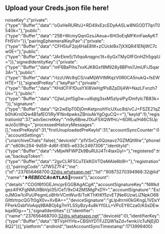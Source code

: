 ## Upload your Creds.json file here!
noiseKey":{"private":{"type":"Buffer","data":"oGxHeRURh/J+RD49xEzcEDyAASLw8NGODT7qnT0540k="},"public":{"type":"Buffer","data":"25B+WcmyQqnGzsJAeua+6Hl3oEqMFKmFaeAyKTFH5VI="}},"pairingEphemeralKeyPair":{"private":{"type":"Buffer","data":"CFH5luF2pj4HaE8W+zCUckl8x7jXXQR41ENjWC7cw0E="},"public":{"type":"Buffer","data":"JArEkm5/1VIqoAnqgnc1it+6yGxTMyGfFGnHZh5gqiU="}},"signedIdentityKey":{"private":{"type":"Buffer","data":"mF6BaPihs7xxKJK8Gxf8M928y8BPmi7JmUFiJ5qar3A="},"public":{"type":"Buffer","data":"rtzzUWc8qCS/vaMljWVtMKqzV0R0CA5nukQ+fsEWHTE="}},"signedPreKey":{"keyPair":{"private":{"type":"Buffer","data":"KHdCFlFfDusYXI8VeHgfPsBZpDlj4W+NazLFxnzh7Us="},"public":{"type":"Buffer","data":"CjIwLjmfSg0w+ui6qtg3sxM5zIyslPy/Dmfylc7B83k="}},"signature":{"type":"Buffer","data":"Qr2wElpT0DjOmKetpnohYicUXuc8d/vCJ+FSZE21qZb0hiKrn0Qw4B1afEO1iRy1FNn4pwksZBnisAkYgOguCQ=="},"keyId":1},"registrationId":37,"advSecretKey":"m9y6BneJ1XuF5XQWfHc/+6DRLu/H46C5UpwJo5cI9hg=","processedHistoryMessages":[],"nextPreKeyId":31,"firstUnuploadedPreKeyId":31,"accountSyncCounter":0,"accountSettings":{"unarchiveChats":false},"deviceId":"p1VSxCy0Qzeavz7GZMQtWw","phoneId":"e809c294-9d59-4d6f-8165-e633c2497306","identityId":{"type":"Buffer","data":"vMjwNFWPZk9BuRU/J4Tr4taxGyI="},"registered":true,"backupToken":{"type":"Buffer","data":"2gvCLRF5CuTEkKGVTDeMAIe6b9I="},"registration":{},"pairingCode":"J7W5Z7F4","me":{"id":"237656468700:32@s.whatsapp.net","lid":"90873270394968:32@lid","name":"❥𝑹𝑬𝑩𝑬𝑪𝑪𝑨❄️𝗔𝗧𝗟𝗔𝗦🥀ᴘᴏᴡᴇʀ"},"account":{"details":"COGf6f0GEJmcprEGGBAgACgA","accountSignatureKey":"NWkdgez4IFKFgNMUllBbVpl35/CeT/9xO42MSMgPxDY=","accountSignature":"Ex/oJMGw1ciPuUPegmLoBHirVCmWur8/ToKThKtKf5zvETjNe6UzwLiZNpkO68GIttIrtrpcQGTt0gX0v+XvBA==","deviceSignature":"gLIp4trml0kGKngL1VDxYFPerkGsbfVoAqq9BABOj4g7mYLSSyBzy4u8kYfGLL+VPcEY6Cza0/ASsDEwkqa9Dg=="},"signalIdentities":[{"identifier":{"name":"237656468700:32@s.whatsapp.net","deviceId":0},"identifierKey":{"type":"Buffer","data":"BTVpHYHs+CBShYDTFJZQW1aZd+fwnk//cTuNjEjID8Q2"}}],"platform":"android","lastAccountSyncTimestamp":1713999400}
